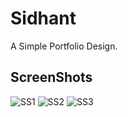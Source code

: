 
# Sidhant

A Simple Portfolio Design.

## ScreenShots


![SS1](https://github.com/sidhant947/SidhantApp/assets/88372783/14a21a5a-0afc-4cf6-894d-3be926a58a90)
![SS2](https://github.com/sidhant947/SidhantApp/assets/88372783/93036d9a-79a4-4e86-8101-8b068252064d)
![SS3](https://github.com/sidhant947/SidhantApp/assets/88372783/164a38bc-2fc6-4bc6-9f87-9245a19597ee)


